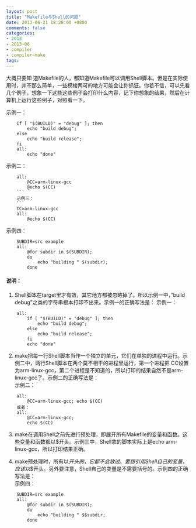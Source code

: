 ```yaml
---
layout: post
title: "Makefile与Shell的问题"
date: 2013-06-21 18:28:00 +0800
comments: false
categories:
- 2013
- 2013~06
- compiler
- compiler~make
tags:
---
```

  大概只要知 道Makefile的人，都知道Makefile可以调用Shell脚本。但是在实际使用时，并不那么简单，一些模棱两可的地方可能会让你抓狂。你若不信，可以先看几个例子，想象一下这些这些例子会打印什么内容，记下你想象的结果，然后在计算机上运行这些例子，对照看一下。

示例一：
```
	if [ "$(BUILD)" = "debug" ]; then
		echo "build debug"; 
	else
		echo "build release";
	fi
	all:
		echo "done"
```
示例二：  
```
	all:
		@CC=arm-linux-gcc
		@echo $(CC)
	```
	示例三：  
	```
	CC=arm-linux-gcc
	all:
		@echo $(CC)
```
示例四：  
```
	SUBDIR=src example
	all:
		@for subdir in $(SUBDIR);
		do
			echo "building " $(subdir);
		done
```
#### 说明：
1. Shell脚本在target里才有效，其它地方都被忽略掉了。所以示例一中，”build debug”之类的字符串根本打印不出来。示例一的正确写法是：
示例一：
```
	all:
		if [ "$(BUILD)" = "debug" ]; then
			echo "build debug";
		else
			echo "build release";
		fi
		echo "done"
```
2. make把每一行Shell脚本当作一个独立的单元，它们在单独的进程中运行。示例二中，两行Shell脚本在两个莫不相干的进程里运行，第一个进程把 CC设置为arm-linux-gcc，第二个进程是不知道的，所以打印的结果自然不是arm-linux-gcc了。示例二的正确写法是：  
示例二：
```
	all:
		@CC=arm-linux-gcc; echo $(CC)
	或者：
	all:
		@CC=arm-linux-gcc;
		echo $(CC)
```
3. make在调用Shell之前先进行预处理，即展开所有Makefile的变量和函数。这些变量和函数都以$开头。示例三中，Shell拿的脚本实际上是echo arm-linux-gcc，所以打印结果正确。

4. make预处理时，所有以$开头的，它都不会放过。要想引用Shell自己的变量，应该以$$开头。另外要注意，Shell自己的变量是不需要括号的。示例四的正确写法是：  
示例四：
```
	SUBDIR=src example
	all:
		@for subdir in $(SUBDIR);
		do
			echo "building " $$subdir;
		done
```

